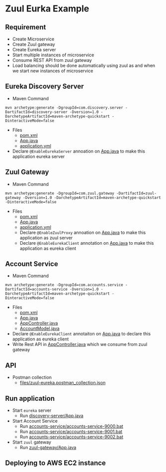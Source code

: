 # Zuul Eurka Example

## Requirement
* Create Microservice
* Create Zuul gateway
* Create Eureka server
* Start multiple instances of microservice
* Consume REST API from zuul gateway
* Load balancing should be done automatically using zuul as and when we start new instances of microservice

## Eureka Discovery Server
* Maven Command
```
mvn archetype:generate -DgroupId=com.discovery.server -DartifactId=discovery-server -Dversion=1.0 -DarchetypeArtifactId=maven-archetype-quickstart -DinteractiveMode=false
```
* Files
	* [pom.xml](pom.xml)
	* [App.java](src/main/java/com/discovery/server/App.java)
	* [application.yml](src/main/resources/application.yml)
* Declare `@EnableEurekaServer` annoation on [App.java](src/main/java/com/discovery/server/App.java) to make this application eureka server

## Zuul Gateway
* Maven Command
```
mvn archetype:generate -DgroupId=com.zuul.gateway -DartifactId=zuul-gateway -Dversion=1.0 -DarchetypeArtifactId=maven-archetype-quickstart -DinteractiveMode=false
```
* Files
	* [pom.xml](pom.xml)
	* [App.java](src/main/java/com/app/App.java)
	* [application.yml](src/main/resources/application.yml)
	* Declare `@EnableZuulProxy` annoation on [App.java](src/main/java/com/app/App.java) to make this application as zuul server
	* Declare `@EnableEurekaClient` annotation on [App.java](src/main/java/com/app/App.java) to make this application as eureka client

## Account Service
* Maven Command
```
mvn archetype:generate -DgroupId=com.accounts.service -DartifactId=accounts-service -Dversion=1.0 -DarchetypeArtifactId=maven-archetype-quickstart -DinteractiveMode=false
```
* Files
	* [pom.xml](pom.xml)
	* [App.java](src/main/java/com/app/App.java)
	* [AppController.java](src/main/java/com/app/controller/AppController.java)
	* [AccountModel.java](src/main/java/com/app/model/AccountModel.java)
* Declare `@EnableEurekaClient` annotaiton on [App.java](src/main/java/com/app/App.java) to declare this application as eureka client
* Write Rest API in [AppController.java](src/main/java/com/app/controller/AppController.java) which we consume from zuul gateway

## API
* Postman collection
	* [files/zuul-eureka.postman_collection.json](files/zuul-eureka.postman_collection.json)

## Run application
* Start `eureka` server 
	* Run [discovery-server/App.java](discovery-server/src/main/java/com/discovery/server/App.java)
* Start Account Service
	* Run [accounts-service/accounts-service-9000.bat](accounts-service/accounts-service-9000.bat)
	* Run [accounts-service/accounts-service-9001.bat](accounts-service/accounts-service-9001.bat)
	* Run [accounts-service/accounts-service-9002.bat](accounts-service/accounts-service-9002.bat)
* Start `zuul` gateway
	* Run [zuul-gateway/App.java](zuul-gateway/src/main/java/com/app/App.java)

## Deploying to AWS EC2 instance
